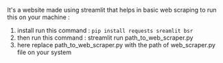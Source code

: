 It's a website made using streamlit that helps in basic web scraping 
to run this on your machine :
   1. install run this command :  ```pip install requests sreamlit bsr```
   2. then run this command : streamlit run path_to_web_scraper.py
   3. here replace  path_to_web_scraper.py with the path of web_scraper.py file on your system
